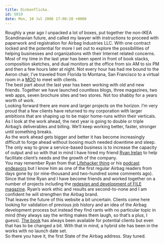 ```yaml
---
title: Dinkenflicka.
id: 5019
date: Mon, 10 Jul 2006 17:00:20 +0000
---
```


Roughly a year ago I unpacked a lot of boxes, put together the non-IKEA Scandinavian future, and called my lawyer with instructions to proceed with paperwork and registration for Airbag Industries <span class="caps">LLC</span>. With one contract locked and the potential for more I set out to explore the possibilities of helping businesses and organizations with their Internet related concerns.  
 Most of my time in the last year has been spent in front of book stacks, composition sketches, and dual monitors at the office from six AM to six PM and then a few hours later at night. Not every hour has had me bound to the Aeron chair, I’ve traveled from Florida to Montana, San Francisco to a virtual room in a [<span class="caps">MOO</span>](http://en.wikipedia.org/wiki/MOO) to meet with clients.  
 The best part about the last year has been working with old and new friends. Together we have launched countless blogs, three magazines, two web apps, seven brochure sites and two stores. Not too shabby for a years worth of work.  
 Looking forward there are more and larger projects on the horizon. I’m very proud that a few clients have returned to my corporation with larger ambitions that are shaping up to be major home-runs within their verticals. As I look at the work ahead, the next year is going to double or triple Airbag’s deliverables and billing. We’ll keep working better, faster, stronger until something breaks.  
 As the work ahead gets bigger and better it has become increasingly difficult to forge ahead without loosing much needed downtime and sleep. The only way to grow a service-based business is to increase the capacity of output and so with that in mind I have hired my friend [Ryan Irelan](http://www.ryanirelan.com) to help facilitate client’s needs and the growth of the company.  
 You may remember Ryan from that [Lifehacker thing](http://www.lifehacker.com/software/announcements/coolest-workspace-contest-winner-ryans-orange-simplicity-172011.php) or his [podcast endeavors](http://www.podcastfreeamerica.com/) but I know him as one of the first regular Airbag readers from days gone by (or nine-thousand and two-hundred some comments ago). Since that time Ryan and I have become friends and worked together on a number of projects including the [redesign and development of <span class="caps">FILE</span> magazine](http://filemagazine.com/remodel.html). Ryan’s work ethic and results are second-to-none and I am confident he will strengthen the Airbag brand.  
 That leaves the future of this website a bit uncertain. Clients come here looking for validation of previous job history and an idea of the Airbag development process but instead they find rants with no particular topic in mind (they always say the writing makes them laugh, so that’s a plus, I guess). [The book](http://www.airbagindustries.com/book) has always been available for potential clients but even that has to be changed a bit. With that in mind, a hybrid site has been in the works with no launch date set.  
 So there you have it, the first State of the Airbag address. Stay tuned.


